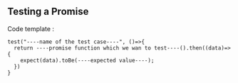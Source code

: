 ## Testing a Promise

Code template :

```
test("----name of the test case----", ()=>{
  return ----promise function which we wan to test----().then((data)=>{
    expect(data).toBe(----expected value----);
  })
}
```
